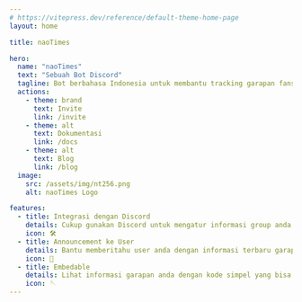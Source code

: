 ```yaml
---
# https://vitepress.dev/reference/default-theme-home-page
layout: home

title: naoTimes

hero:
  name: "naoTimes"
  text: "Sebuah Bot Discord"
  tagline: Bot berbahasa Indonesia untuk membantu tracking garapan fansubber
  actions:
    - theme: brand
      text: Invite
      link: /invite
    - theme: alt
      text: Dokumentasi
      link: /docs
    - theme: alt
      text: Blog
      link: /blog 
  image:
    src: /assets/img/nt256.png
    alt: naoTimes Logo

features:
  - title: Integrasi dengan Discord
    details: Cukup gunakan Discord untuk mengatur informasi group anda
    icon: 🛠️
  - title: Announcement ke User
    details: Bantu memberitahu user anda dengan informasi terbaru garapan tanpa ribet!
    icon: 📢
  - title: Embedable
    details: Lihat informasi garapan anda dengan kode simpel yang bisa di tambah ke website anda sendiri!
    icon: 🪡
---
```


<style>
.VPHero.has-image .image-src {
  /* rotate image by some degreess */
  transform: translate(-50%, -50%) rotateZ(-4deg);
}
</style>
